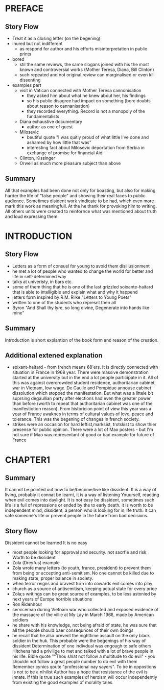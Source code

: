 # PREFACE
## Story Flow
- Treat it as a closing letter (on the begening)
- inured but not indifferent
  - as respond for author and his efforts misinterpretation in public prints
- bored
  - stil the same reviews, the same slogans joined with his the most known and controversial works (Mother Teresa, Diana, Bill Clinton)
  - such repeated and not original review can marginalised  or even kill dissenting
- examples part
  - visit in Vatican connected with Mother Teresa cannonisation
    - they asked him about what he knew about her, his findings
    - so his public disagree had impact on something (bore doubts about reason to cannanisation)
    - they recorded everything. Record is not a monopoly of the fundamentalists
  - Diana exhaustive documentary
    - author as one of guest
  - Milosevic
    - beutiful quote "I was quitly proud of what little I've done and ashamed by how little that was"
    - interesting fact about Milosevic deportation from Serbia in exchange of promise for financial Aid
  - Clinton, Kissinger
  - Orwell as much more pleasure subject than above
## Summary
All that examples had been done not only for boasting, but also for making harder the life of "false people" and showing their real faces to public audience. Sometimes disident work vindicate to be had, which even more mark this work as meaningfull. At the he thank for provoking him to writing. All others units were created to reinfornce what was mentioned about truth and loud expressing them.

# INTRODUCTION
## Story Flow
- Letters as a form of consuel for young to avoid them disillusionment
- he met a lot of people who wanted to change the world for better and life in self-determined way
- talks at univeristy, in bars etc.
- some of them thing that he is one of the last grizzled soixante-haitard that is able to  intelligible and explain what and why it happend
- letters form inspired by R.M. Rilke "Letters to Young Poets"
- written to one of the students who represnt then all
- Byron "And Shall thy lyre, so long divine, Degenerate into hands like mine"

## Summary
Introduction is short explantion of the book form and reason of the creation.

## Additional extened explanation 
- soixant-haitard - from french means 68'ers. It is directly connected with situation in France in 1968 year. There were massive demonstration started  at the university but in the end a lot people participate in it. All of this was against overcrowded student residence, authoritarian cabinet, war in Vietnam, low wage. De Gaulle and Pompidue annouse cabinet dissolution which stopped the manifestation. But what was a littele bit suprsing degaullian party after elections had even the greater power than before (worth to repeat that authoritarian cabinet was one of the manifestiotion reason). From historicion point of view this year was a year of France awaknes in terms of cultural values of love, peace and tolerance. This was the begening of changes in french society.
- strikes were an occasion for hard leftist,marksist, trotskist to show thier presense for public opinion. There were a lot of Mao posters - but I'm not sure if Mao was representant of good or bad example for future of France

# CHAPTER1
## Summary
It cannot be pointed out how to be/become/live like dissident. It is a way of living, probably it connat be learnt, it is a way of listening Youurself, reacting when evil comes into daylight.
It is not easy be dissident, sometimes such life is a full of repressions or ended by the to early death. 
It is worth to be independent mind, dissident, a person who is looking for in life truth. It can safe someone's life or prevent people in the future from bad decisions.
## Story flow
Dissident cannot be learned
It is no easy
 - most people looking for approval and  security. not sacrfie and risk
Worth to be dissident
 - Zola (Dreyfus) example
  - Zola wrote many letters (to youth, france, president) to prevent them from being or accepting anti-semitism. No one cannot be killed due to making state, proper balance in society.
  - when terror reigns and bravest turn into cowards evil comes into play
  - church as a source of antisemitism, keeping actual state for every price
  - Zola;s writings can be great source of examples, to be less astonied by next years of Europe horrible situations 
 - Ron Ridenhour
  - serviceman during Vietnam war who collected and exposed evidence of the massacre of the villie at My Lay in March 1968, made by American soldiers
  - he share with his knowledge, not being afraid of state, he was sure that all the people should baer consequnces of their own doings
  - he recall that he also prevent the nighttime assault on the only black soldier in the huk. This probable were the begenings of his way of dissident
Determination of one indivdual was engough to safe others
Hitchens had a privilige to met and talked with a lot of brave people in his life.
Bible quote ""Thou shlat not follow a multitude to do evil" - you shouldn not follow a great people number to do evil with them
Remember cynics qoute "professional nay sayers". To be in oppostions is not to be a nihilist
Author has a hope that resistance of the evil is innate. If this is true such examples of heroism will occur independently from existing the good examples of morality tales.

